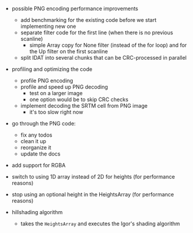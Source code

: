 ﻿- possible PNG encoding performance improvements
    - add benchmarking for the existing code before we start implementing new one
    - separate filter code for the first line (when there is no previous scanline)
        - simple Array copy for None filter (instead of the for loop) and for the Up filter on the first scanline
    - split IDAT into several chunks that can be CRC-processed in parallel

- profiling and optimizing the code
    - profile PNG encoding 
    - profile and speed up PNG decoding 
        - test on a larger image
        - one option would be to skip CRC checks
    - implement decoding the SRTM cell from PNG image
        - it's too slow right now

- go through the PNG code:
    - fix any todos
    - clean it up
    - reorganize it
    - update the docs

- add support for RGBA

- switch to using 1D array instead of 2D for heights (for performance reasons)
- stop using an optional height in the HeightsArray (for performance reasons)

- hillshading algorithm
    - takes the `HeightsArray` and executes the Igor's shading algorithm

